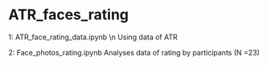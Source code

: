 # ATR_faces_rating

1: ATR_face_rating_data.ipynb
\n Using data of ATR 


2: Face_photos_rating.ipynb
Analyses data of rating by participants (N =23) 
